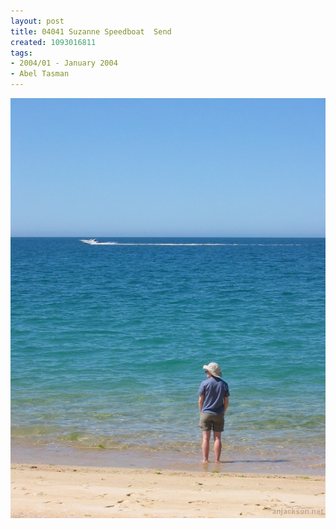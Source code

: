 ```yaml
---
layout: post
title: 04041 Suzanne Speedboat  Send
created: 1093016811
tags:
- 2004/01 - January 2004
- Abel Tasman
---
```


<img src="/image/images/04041_suzanne_speedboat__send-1408.jpg"/>

